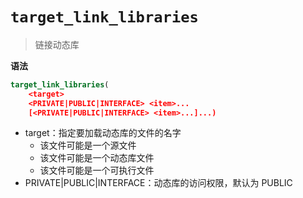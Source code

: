 # `target_link_libraries`

> 链接动态库

**语法**

```cmake
target_link_libraries(
    <target> 
    <PRIVATE|PUBLIC|INTERFACE> <item>... 
    [<PRIVATE|PUBLIC|INTERFACE> <item>...]...)
```

- target：指定要加载动态库的文件的名字
    - 该文件可能是一个源文件
    - 该文件可能是一个动态库文件
    - 该文件可能是一个可执行文件
- PRIVATE|PUBLIC|INTERFACE：动态库的访问权限，默认为 PUBLIC